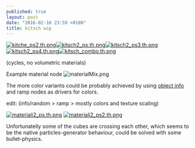```yaml
---
published: true
layout: post
date: "2016-02-10 23:59 +0100"
title: kitsch wip
---
```




[![kitche_ps2.th.png](https://cdn.scrot.moe/images/2016/02/10/kitche_ps2.th.png)](https://cdn.scrot.moe/images/2016/02/11/kitche_ps2b.png)[![kitsch2_ps.th.png](https://cdn.scrot.moe/images/2016/02/11/kitsch2_ps.th.png)](https://cdn.scrot.moe/images/2016/02/11/kitsch2_ps.png)[![kitsch2_ps3.th.png](https://cdn.scrot.moe/images/2016/02/11/kitsch2_ps3.th.png)](https://cdn.scrot.moe/images/2016/02/11/kitsch2_ps3.png)[![kitsch2_ps4.th.png](https://cdn.scrot.moe/images/2016/02/11/kitsch2_ps4.th.png)](https://cdn.scrot.moe/images/2016/02/11/kitsch2_ps4.png)[![kitsch_combo.th.png](https://cdn.scrot.moe/images/2016/02/15/kitsch_combo.th.png)](https://cdn.scrot.moe/images/2016/02/15/kitsch_combo.png)

(cycles, no volumetric materials)

Example material node
![materialMix.png]({{site.baseurl}}/media/materialMix.png)

The more color variants could be probably achieved by using [object info](http://i.stack.imgur.com/Jbzml.png) and ramp nodes as drivers for colors.

edit: (info/random > ramp > mostly colors and texture scaling)

[![materiali2_ps.th.png](https://cdn.scrot.moe/images/2016/02/15/materiali2_ps.th.png)](https://cdn.scrot.moe/images/2016/02/15/materiali2_ps.png) 
[![materiali2_ps2.th.png](https://cdn.scrot.moe/images/2016/02/15/materiali2_ps2.th.png)](https://cdn.scrot.moe/images/2016/02/15/materiali2_ps2.png)

Unfortunatelly some of the cubes are crossing each other, which seems to be the native particles-generator behaviour, could be solved with some bullet-physics.
